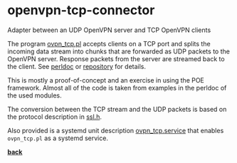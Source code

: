 # openvpn-tcp-connector
Adapter between an UDP OpenVPN server and TCP OpenVPN clients

The program [ovpn_tcp.pl](ovpn_tcp.pl) accepts clients on a TCP port and splits the incoming data stream into chunks that are
forwarded as UDP packets to the OpenVPN server.
Response packets from the server are streamed back to the client.
See [perldoc](ovpn_tcp.md) or
[repository](https://github.com/jo-37/openvpn-tcp-connector) for details.

This is mostly a proof-of-concept and an exercise in using the POE framework.
Almost all of the code is taken from examples in the perldoc of the used modules.

The conversion between the TCP stream and the UDP packets is based on the protocol description in
[ssl.h](https://sourceforge.net/p/openvpn/openvpn/ci/v2.1.4/tree/ssl.h "link to the sourceforge project").

Also provided is a systemd unit description [ovpn_tcp.service](ovpn_tcp.service) that enables `ovpn_tcp.pl` as a
systemd service.

**[back](..)**
